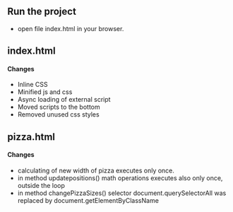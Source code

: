 ## Run the project
- open file index.html in your browser.

## index.html
#### Changes 

- Inline CSS
- Minified js and css
- Async loading of external script
- Moved scripts to the bottom
- Removed unused css styles


## pizza.html
#### Changes

- calculating of new width of pizza executes only once.
- in method updatepositions() math operations executes also only once, outside the loop
- in method changePizzaSizes() selector document.querySelectorAll was replaced by document.getElementByClassName
